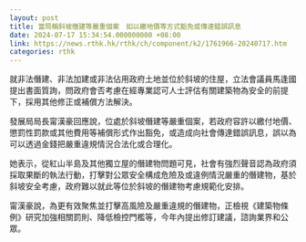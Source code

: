 ```yaml
---
layout: post
title: 當局稱斜坡僭建等嚴重個案　如以繳地價等方式豁免或傳達錯誤訊息
date: 2024-07-17 15:34:54.000000000 +08:00
link: https://news.rthk.hk/rthk/ch/component/k2/1761966-20240717.htm
categories: rthk
---
```


就非法僭建、非法加建或非法佔用政府土地並位於斜坡的住屋，立法會議員馬逢國提出書面質詢，問政府會否考慮在經專業認可人士評估有關建築物為安全的前提下，採用其他修正或補償方法解決。

發展局局長甯漢豪回應說，位處於斜坡僭建等嚴重個案，若政府容許以繳付地價、懲罰性罰款或其他費用等補償形式作出豁免，或造成向社會傳達錯誤訊息，誤以為可以透過金錢把嚴重違規情況合法化或合理化。

她表示，從紅山半島及其他獨立屋的僭建物問題可見，社會有強烈聲音認為政府須採取果斷的執法行動，打擊對公眾安全構成危險及或違例情況嚴重的僭建物，基於斜坡安全考慮，政府難以就此等位於斜坡的僭建物考慮規範化安排。

甯漢豪說，為更有效聚焦並打擊高風險及嚴重違規的僭建物，正檢視《建築物條例》研究加強相關罰則、降低檢控門檻等，今年內提出修訂建議，諮詢業界和公眾。
